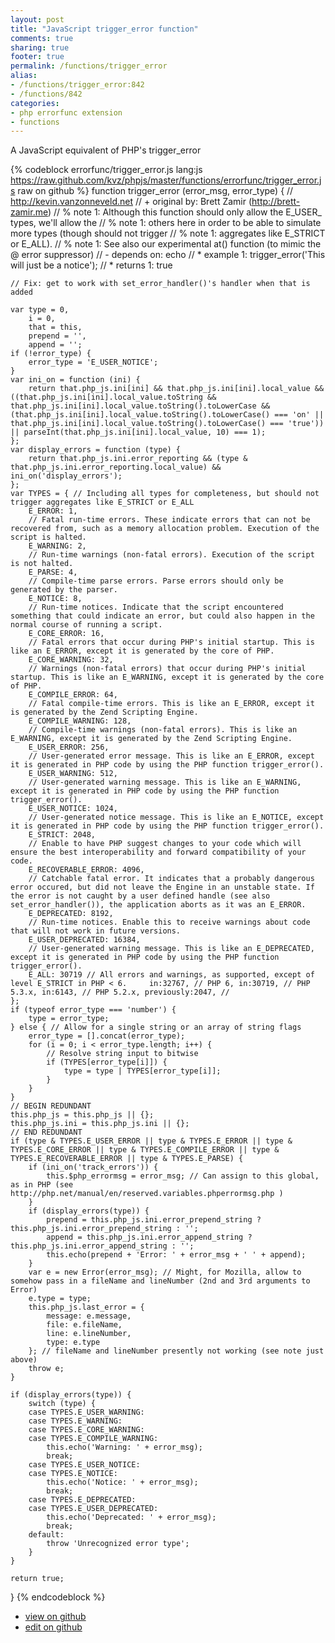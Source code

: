 ```yaml
---
layout: post
title: "JavaScript trigger_error function"
comments: true
sharing: true
footer: true
permalink: /functions/trigger_error
alias:
- /functions/trigger_error:842
- /functions/842
categories:
- php errorfunc extension
- functions
---
```

A JavaScript equivalent of PHP's trigger_error

<!-- more -->

{% codeblock errorfunc/trigger_error.js lang:js https://raw.github.com/kvz/phpjs/master/functions/errorfunc/trigger_error.js raw on github %}
function trigger_error (error_msg, error_type) {
    // http://kevin.vanzonneveld.net
    // +   original by: Brett Zamir (http://brett-zamir.me)
    // %        note 1: Although this function should only allow the E_USER_ types, we'll allow the
    // %        note 1: others here in order to be able to simulate more types (though should not trigger
    // %        note 1: aggregates like E_STRICT or E_ALL).
    // %        note 1: See also our experimental at() function (to mimic the @ error suppressor)
    // -    depends on: echo
    // *     example 1: trigger_error('This will just be a notice');
    // *     returns 1: true

    // Fix: get to work with set_error_handler()'s handler when that is added

    var type = 0,
        i = 0,
        that = this,
        prepend = '',
        append = '';
    if (!error_type) {
        error_type = 'E_USER_NOTICE';
    }
    var ini_on = function (ini) {
        return that.php_js.ini[ini] && that.php_js.ini[ini].local_value && ((that.php_js.ini[ini].local_value.toString && that.php_js.ini[ini].local_value.toString().toLowerCase && (that.php_js.ini[ini].local_value.toString().toLowerCase() === 'on' || that.php_js.ini[ini].local_value.toString().toLowerCase() === 'true')) || parseInt(that.php_js.ini[ini].local_value, 10) === 1);
    };
    var display_errors = function (type) {
        return that.php_js.ini.error_reporting && (type & that.php_js.ini.error_reporting.local_value) && ini_on('display_errors');
    };
    var TYPES = { // Including all types for completeness, but should not trigger aggregates like E_STRICT or E_ALL
        E_ERROR: 1,
        // Fatal run-time errors. These indicate errors that can not be recovered from, such as a memory allocation problem. Execution of the script is halted.
        E_WARNING: 2,
        // Run-time warnings (non-fatal errors). Execution of the script is not halted.
        E_PARSE: 4,
        // Compile-time parse errors. Parse errors should only be generated by the parser.
        E_NOTICE: 8,
        // Run-time notices. Indicate that the script encountered something that could indicate an error, but could also happen in the normal course of running a script.
        E_CORE_ERROR: 16,
        // Fatal errors that occur during PHP's initial startup. This is like an E_ERROR, except it is generated by the core of PHP.
        E_CORE_WARNING: 32,
        // Warnings (non-fatal errors) that occur during PHP's initial startup. This is like an E_WARNING, except it is generated by the core of PHP.
        E_COMPILE_ERROR: 64,
        // Fatal compile-time errors. This is like an E_ERROR, except it is generated by the Zend Scripting Engine.
        E_COMPILE_WARNING: 128,
        // Compile-time warnings (non-fatal errors). This is like an E_WARNING, except it is generated by the Zend Scripting Engine.
        E_USER_ERROR: 256,
        // User-generated error message. This is like an E_ERROR, except it is generated in PHP code by using the PHP function trigger_error().
        E_USER_WARNING: 512,
        // User-generated warning message. This is like an E_WARNING, except it is generated in PHP code by using the PHP function trigger_error().
        E_USER_NOTICE: 1024,
        // User-generated notice message. This is like an E_NOTICE, except it is generated in PHP code by using the PHP function trigger_error().
        E_STRICT: 2048,
        // Enable to have PHP suggest changes to your code which will ensure the best interoperability and forward compatibility of your code.
        E_RECOVERABLE_ERROR: 4096,
        // Catchable fatal error. It indicates that a probably dangerous error occured, but did not leave the Engine in an unstable state. If the error is not caught by a user defined handle (see also set_error_handler()), the application aborts as it was an E_ERROR.
        E_DEPRECATED: 8192,
        // Run-time notices. Enable this to receive warnings about code that will not work in future versions.
        E_USER_DEPRECATED: 16384,
        // User-generated warning message. This is like an E_DEPRECATED, except it is generated in PHP code by using the PHP function trigger_error().
        E_ALL: 30719 // All errors and warnings, as supported, except of level E_STRICT in PHP < 6.     in:32767, // PHP 6, in:30719, // PHP 5.3.x, in:6143, // PHP 5.2.x, previously:2047, //
    };
    if (typeof error_type === 'number') {
        type = error_type;
    } else { // Allow for a single string or an array of string flags
        error_type = [].concat(error_type);
        for (i = 0; i < error_type.length; i++) {
            // Resolve string input to bitwise
            if (TYPES[error_type[i]]) {
                type = type | TYPES[error_type[i]];
            }
        }
    }
    // BEGIN REDUNDANT
    this.php_js = this.php_js || {};
    this.php_js.ini = this.php_js.ini || {};
    // END REDUNDANT
    if (type & TYPES.E_USER_ERROR || type & TYPES.E_ERROR || type & TYPES.E_CORE_ERROR || type & TYPES.E_COMPILE_ERROR || type & TYPES.E_RECOVERABLE_ERROR || type & TYPES.E_PARSE) {
        if (ini_on('track_errors')) {
            this.$php_errormsg = error_msg; // Can assign to this global, as in PHP (see http://php.net/manual/en/reserved.variables.phperrormsg.php )
        }
        if (display_errors(type)) {
            prepend = this.php_js.ini.error_prepend_string ? this.php_js.ini.error_prepend_string : '';
            append = this.php_js.ini.error_append_string ? this.php_js.ini.error_append_string : '';
            this.echo(prepend + 'Error: ' + error_msg + ' ' + append);
        }
        var e = new Error(error_msg); // Might, for Mozilla, allow to somehow pass in a fileName and lineNumber (2nd and 3rd arguments to Error)
        e.type = type;
        this.php_js.last_error = {
            message: e.message,
            file: e.fileName,
            line: e.lineNumber,
            type: e.type
        }; // fileName and lineNumber presently not working (see note just above)
        throw e;
    }

    if (display_errors(type)) {
        switch (type) {
        case TYPES.E_USER_WARNING:
        case TYPES.E_WARNING:
        case TYPES.E_CORE_WARNING:
        case TYPES.E_COMPILE_WARNING:
            this.echo('Warning: ' + error_msg);
            break;
        case TYPES.E_USER_NOTICE:
        case TYPES.E_NOTICE:
            this.echo('Notice: ' + error_msg);
            break;
        case TYPES.E_DEPRECATED:
        case TYPES.E_USER_DEPRECATED:
            this.echo('Deprecated: ' + error_msg);
            break;
        default:
            throw 'Unrecognized error type';
        }
    }

    return true;
}
{% endcodeblock %}

 - [view on github](https://github.com/kvz/phpjs/blob/master/functions/errorfunc/trigger_error.js)
 - [edit on github](https://github.com/kvz/phpjs/edit/master/functions/errorfunc/trigger_error.js)

